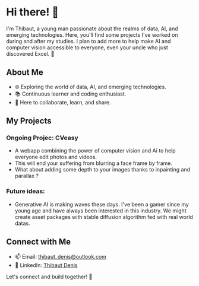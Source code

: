 # Hi there! 👋

I'm Thibaut, a young man passionate about the realms of data, AI, and emerging technologies. Here, you'll find some projects I've worked on during and after my studies. I plan to add more to help make AI and computer vision accessible to everyone, even your uncle who just discovered Excel. 🚀

## About Me

- 🌐 Exploring the world of data, AI, and emerging technologies.
- 📚 Continuous learner and coding enthusiast.
- 🚀 Here to collaborate, learn, and share.

## My Projects

### Ongoing Projec: CVeasy
- A webapp combining the power of computer vision and Ai to help everyone edit photos and videos.
- This will end your suffering from blurring a face frame by frame.
- What about adding some depth to your images thanks to inpainting and parallax ?

### Future ideas:
- Generative AI is making waves these days. I've been a gamer since my young age and have always been interested in this industry. We might create asset packages with stable diffusion algorithm fed with real world datas.

## Connect with Me

- 📫 Email: [thibaut_denis@outlook.com](mailto:thibaut_denis@outlook.com)
- 💼 LinkedIn: [Thibaut Denis](https://www.linkedin.com/in/denis-thibaut/)

Let's connect and build together! 🤝
